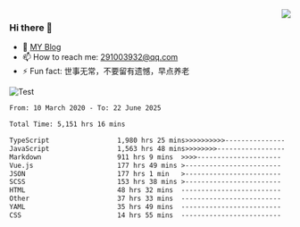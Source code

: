 <img align='right' src='https://github-readme-stats.vercel.app/api?username=niaogege&show_icons=true&theme=radical'/>

### Hi there 👋

- 🌱 [MY Blog](https://bythewayer.com/)
- 📫 How to reach me: 291003932@qq.com
- ⚡ Fun fact:  世事无常，不要留有遗憾，早点养老

![Test](https://github-readme-stats.vercel.app/api/top-langs/?username=niaogege&layout=compact)

<!--START_SECTION:waka-->

```txt
From: 10 March 2020 - To: 22 June 2025

Total Time: 5,151 hrs 16 mins

TypeScript                 1,980 hrs 25 mins>>>>>>>>>>---------------   38.45 %
JavaScript                 1,563 hrs 48 mins>>>>>>>>-----------------   30.36 %
Markdown                   911 hrs 9 mins  >>>>---------------------   17.69 %
Vue.js                     177 hrs 49 mins >------------------------   03.45 %
JSON                       177 hrs 1 min   >------------------------   03.44 %
SCSS                       153 hrs 38 mins >------------------------   02.98 %
HTML                       48 hrs 32 mins  -------------------------   00.94 %
Other                      37 hrs 33 mins  -------------------------   00.73 %
YAML                       35 hrs 49 mins  -------------------------   00.70 %
CSS                        14 hrs 55 mins  -------------------------   00.29 %
```

<!--END_SECTION:waka-->
